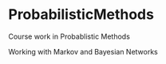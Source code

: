 # ProbabilisticMethods
Course work in Probablistic Methods

Working with Markov and Bayesian Networks
